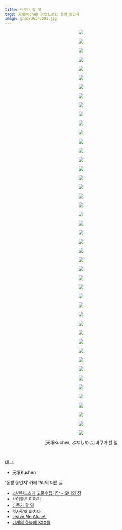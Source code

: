 ```yaml
---
title: 바쿠가 할 일
tags: 天壌Kuchen ぶなしめじ 동방_동인지
image: ghap/3654/001.jpg
---
```

<div class="article">
<p style="text-align: center; clear: none; float: none;"><img src="{{ site.nasurl }}/ghap/3654/001.jpg"/></p>
<p style="text-align: center; clear: none; float: none;"><img src="{{ site.nasurl }}/ghap/3654/002.jpg"/></p>
<p style="text-align: center; clear: none; float: none;"><img src="{{ site.nasurl }}/ghap/3654/003.jpg"/></p>
<p style="text-align: center; clear: none; float: none;"><img src="{{ site.nasurl }}/ghap/3654/004.jpg"/></p>
<p style="text-align: center; clear: none; float: none;"><img src="{{ site.nasurl }}/ghap/3654/005.jpg"/></p>
<p style="text-align: center; clear: none; float: none;"><img src="{{ site.nasurl }}/ghap/3654/006.jpg"/></p>
<p style="text-align: center; clear: none; float: none;"><img src="{{ site.nasurl }}/ghap/3654/007.jpg"/></p>
<p style="text-align: center; clear: none; float: none;"><img src="{{ site.nasurl }}/ghap/3654/008.jpg"/></p>
<p style="text-align: center; clear: none; float: none;"><img src="{{ site.nasurl }}/ghap/3654/009.jpg"/></p>
<p style="text-align: center; clear: none; float: none;"><img src="{{ site.nasurl }}/ghap/3654/010.jpg"/></p>
<p style="text-align: center; clear: none; float: none;"><img src="{{ site.nasurl }}/ghap/3654/011.jpg"/></p>
<p style="text-align: center; clear: none; float: none;"><img src="{{ site.nasurl }}/ghap/3654/012.jpg"/></p>
<p style="text-align: center; clear: none; float: none;"><img src="{{ site.nasurl }}/ghap/3654/013.jpg"/></p>
<p style="text-align: center; clear: none; float: none;"><img src="{{ site.nasurl }}/ghap/3654/014.jpg"/></p>
<p style="text-align: center; clear: none; float: none;"><img src="{{ site.nasurl }}/ghap/3654/015.jpg"/></p>
<p style="text-align: center; clear: none; float: none;"><img src="{{ site.nasurl }}/ghap/3654/016.jpg"/></p>
<p style="text-align: center; clear: none; float: none;"><img src="{{ site.nasurl }}/ghap/3654/017.jpg"/></p>
<p style="text-align: center; clear: none; float: none;"><img src="{{ site.nasurl }}/ghap/3654/018.jpg"/></p>
<p style="text-align: center; clear: none; float: none;"><img src="{{ site.nasurl }}/ghap/3654/019.jpg"/></p>
<p style="text-align: center; clear: none; float: none;"><img src="{{ site.nasurl }}/ghap/3654/020.jpg"/></p>
<p style="text-align: center; clear: none; float: none;"><img src="{{ site.nasurl }}/ghap/3654/021.jpg"/></p>
<p style="text-align: center; clear: none; float: none;"><img src="{{ site.nasurl }}/ghap/3654/022.jpg"/></p>
<p style="text-align: center; clear: none; float: none;"><img src="{{ site.nasurl }}/ghap/3654/023.jpg"/></p>
<p style="text-align: center; clear: none; float: none;"><img src="{{ site.nasurl }}/ghap/3654/024.jpg"/></p>
<p style="text-align: center; clear: none; float: none;"><img src="{{ site.nasurl }}/ghap/3654/025.jpg"/></p>
<p style="text-align: center; clear: none; float: none;"><img src="{{ site.nasurl }}/ghap/3654/026.jpg"/></p>
<p style="text-align: center; clear: none; float: none;"><img src="{{ site.nasurl }}/ghap/3654/027.jpg"/></p>
<p style="text-align: center; clear: none; float: none;"><img src="{{ site.nasurl }}/ghap/3654/028.jpg"/></p>
<p style="text-align: center; clear: none; float: none;"><img src="{{ site.nasurl }}/ghap/3654/029.jpg"/></p>
<p style="text-align: center; clear: none; float: none;"><img src="{{ site.nasurl }}/ghap/3654/030.jpg"/></p>
<p style="text-align: center; clear: none; float: none;"><img src="{{ site.nasurl }}/ghap/3654/031.jpg"/></p>
<p style="text-align: center; clear: none; float: none;"><img src="{{ site.nasurl }}/ghap/3654/032.jpg"/></p>
<p style="text-align: center; clear: none; float: none;"><img src="{{ site.nasurl }}/ghap/3654/033.jpg"/></p>
<p style="text-align: center; clear: none; float: none;"><img src="{{ site.nasurl }}/ghap/3654/034.jpg"/></p>
<p style="text-align: center; clear: none; float: none;"><img src="{{ site.nasurl }}/ghap/3654/035.jpg"/></p>
<p style="text-align: center; clear: none; float: none;"><img src="{{ site.nasurl }}/ghap/3654/036.jpg"/></p>
<p style="text-align: center; clear: none; float: none;"><img src="{{ site.nasurl }}/ghap/3654/037.jpg"/></p>
<p style="text-align: center; clear: none; float: none;"><img src="{{ site.nasurl }}/ghap/3654/038.jpg"/></p>
<p style="text-align: center; clear: none; float: none;"><img src="{{ site.nasurl }}/ghap/3654/039.jpg"/></p>
<p style="text-align: center; clear: none; float: none;"><img src="{{ site.nasurl }}/ghap/3654/040.jpg"/></p>
<p style="text-align: center; clear: none; float: none;"><img src="{{ site.nasurl }}/ghap/3654/041.jpg"/></p>
<p style="text-align: center; clear: none; float: none;"><img src="{{ site.nasurl }}/ghap/3654/042.jpg"/></p>
<p style="text-align: center; clear: none; float: none;"><img src="{{ site.nasurl }}/ghap/3654/043.jpg"/></p>
<p style="text-align: center; clear: none; float: none;"><img src="{{ site.nasurl }}/ghap/3654/044.jpg"/></p>
<p style="text-align: center; clear: none; float: none;"><img src="{{ site.nasurl }}/ghap/3654/045.jpg"/></p>
<p style="text-align: center; clear: none; float: none;">[天壌Kuchen, ぶなしめじ] 바쿠가 할 일</p>
<p><br/></p>
</div><div class="tagTrail">
<p>태그: </p>
<ul>
<li>天壌Kuchen</li>
</ul>
</div><div class="another">
<p>'동방 동인지' 카테고리의 다른 글</p>
<ul>
<li><a href="/2017-08-28-ghap_3661">소년린노스케 고물수집기담 - 오니의 장</a></li>
<li><a href="/2017-08-21-ghap_3655">사이좋은 이야기</a></li>
<li><a href="/2017-08-21-ghap_3654">바쿠가 할 일</a></li>
<li><a href="/2017-08-16-ghap_3651">첫사랑에 바치다</a></li>
<li><a href="/2017-08-11-ghap_3638">Leave Me Alone!!</a></li>
<li><a href="/2017-08-10-ghap_3630">기계의 하늘에 XXX를</a></li>
</ul>
</div><div class="cb_module cb_fluid">
<div class="cb_wrt cb_profile">
</div><!-- commentList close -->
</div>